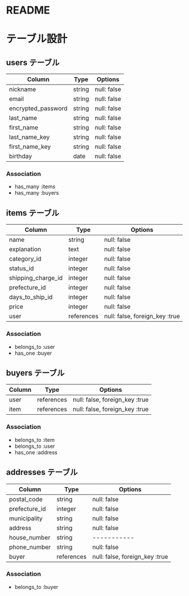 # README

# テーブル設計


## users テーブル

| Column            | Type    | Options     |
| ----------------- | ------- | ----------- |
| nickname          | string  | null: false |
| email             | string  | null: false |
| encrypted_password| string  | null: false |
| last_name         | string  | null: false |
| first_name        | string  | null: false |
| last_name_key     | string  | null: false |
| first_name_key    | string  | null: false |
| birthday          | date    | null: false |

### Association

- has_many :items
- has_many :buyers

## items テーブル

| Column             | Type       | Options                       |
| ------------------ | ---------- | ----------------------------- |
| name               | string     | null: false                   |
| explanation        | text       | null: false                   |
| category_id        | integer    | null: false                   |
| status_id          | integer    | null: false                   |
| shipping_charge_id | integer    | null: false                   |
| prefecture_id      | integer    | null: false                   |
| days_to_ship_id    | integer    | null: false                   |
| price              | integer    | null: false                   |
| user               | references | null: false, foreign_key :true|

### Association

- belongs_to :user
- has_one :buyer

## buyers テーブル

| Column          | Type       | Options                        |
| --------------- | ---------- | ------------------------------ |
| user            | references | null: false, foreign_key :true |
| item            | references | null: false, foreign_key :true |


### Association

- belongs_to :item
- belongs_to :user
- has_one :address

## addresses テーブル

| Column          | Type       | Options                        |
| --------------- | ---------- | ------------------------------ |
| postal_code     | string     | null: false                    |
| prefecture_id   | integer    | null: false                    |
| municipality    | string     | null: false                    |
| address         | string     | null: false                    |
| house_number    | string     | -----------                    |
| phone_number    | string     | null: false                    |
| buyer           | references | null: false, foreign_key :true |

### Association

- belongs_to :buyer


